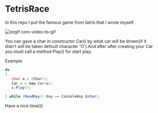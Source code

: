 # TetrisRace


In this repo I put the famous game from tatris that I wrote myself.



![ezgif com-video-to-gif](https://user-images.githubusercontent.com/49034980/55955000-46c6bc00-5c71-11e9-952c-4f7202c08e95.gif)


You can gave a char in constructor Car() by what car will be drown(if it didn't will be taken defoult character 'O').And after after creating your Car you must call a method Play() for start play.

Example

```csharp
do
{
   char a = (Char)1;
   Car c = new Car(a);
   c.Play();

} while (ReadKey().Key == ConsoleKey.Enter);
```

Have a nice time)))
